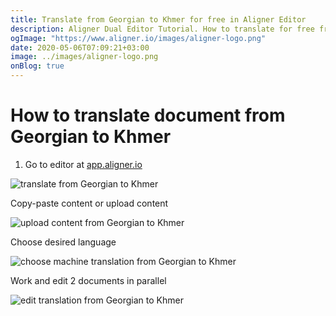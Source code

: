 ```yaml
---
title: Translate from Georgian to Khmer for free in Aligner Editor
description: Aligner Dual Editor Tutorial. How to translate for free from Georgian to Khmer. Aligner is multilingual document management platform. 
ogImage: "https://www.aligner.io/images/aligner-logo.png"
date: 2020-05-06T07:09:21+03:00
image: ../images/aligner-logo.png
onBlog: true
---
```


# How to translate document from Georgian to Khmer

1. Go to editor at [app.aligner.io](https://app.aligner.io "Aligner App web page")

![translate from Georgian to Khmer](../aligner-blank-editor.png "translate from Georgian to Khmer")

Copy-paste content or upload content

![upload content from Georgian to Khmer](../aligner-uploaded-document.png "upload content from Georgian to Khmer")

Choose desired language

![choose machine translation from Georgian to Khmer](../aligner-language-dropdown.png "choose machine translation from Georgian to Khmer")

Work and edit 2 documents in parallel

![edit translation from Georgian to Khmer](../aligner-double-sitded-editor.png "edit translation from Georgian to Khmer")

